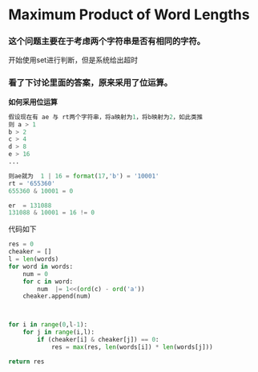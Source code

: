 # Maximum Product of Word Lengths

### 这个问题主要在于考虑两个字符串是否有相同的字符。

开始使用set进行判断，但是系统给出超时

### 看了下讨论里面的答案，原来采用了位运算。

**如何采用位运算**

```python
假设现在有 ae 与 rt两个字符串，将a映射为1，将b映射为2，如此类推
则 a > 1
b > 2
c > 4
d > 8
e > 16
...

则ae就为  1 | 16 = format(17,'b') = '10001'
rt = '655360'
655360 & 10001 = 0

er  = 131088
131088 & 10001 = 16 != 0
```


代码如下

```python
res = 0
cheaker = []
l = len(words)
for word in words:
	num = 0
	for c in word:
		num  |= 1<<(ord(c) - ord('a'))
	cheaker.append(num)



for i in range(0,l-1):
	for j in range(i,l):
		if (cheaker[i] & cheaker[j]) == 0:
			res = max(res, len(words[i]) * len(words[j]))

return res
```